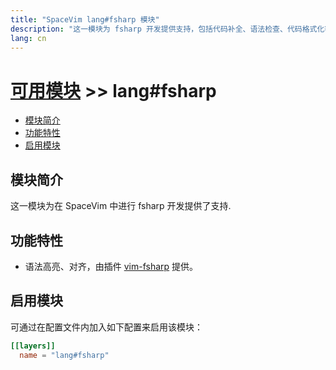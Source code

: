 ```yaml
---
title: "SpaceVim lang#fsharp 模块"
description: "这一模块为 fsharp 开发提供支持，包括代码补全、语法检查、代码格式化等特性。"
lang: cn
---
```


# [可用模块](../../) >> lang#fsharp

<!-- vim-markdown-toc GFM -->

- [模块简介](#模块简介)
- [功能特性](#功能特性)
- [启用模块](#启用模块)

<!-- vim-markdown-toc -->

## 模块简介

这一模块为在 SpaceVim 中进行 fsharp 开发提供了支持.

## 功能特性

- 语法高亮、对齐，由插件 [vim-fsharp](https://github.com/wsdjeg/vim-fsharp) 提供。

## 启用模块

可通过在配置文件内加入如下配置来启用该模块：

```toml
[[layers]]
  name = "lang#fsharp"
```

